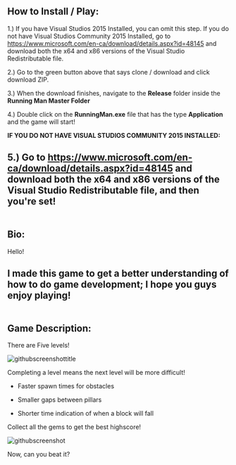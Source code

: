 How to Install / Play:
--------------

1.) If you have Visual Studios 2015 Installed, you can omit this step. If you do not have Visual Studios Community 2015 Installed, go to https://www.microsoft.com/en-ca/download/details.aspx?id=48145 and download both the x64 and x86 versions of the Visual Studio Redistributable file.

2.) Go to the green button above that says clone / download and click download ZIP.

3.) When the download finishes, navigate to the <strong>Release</strong> folder inside the <strong>Running Man Master Folder</strong>

4.) Double click on the <strong>RunningMan.exe</strong> file that has the type <strong>Application</strong> and the game will start!

<strong> IF YOU DO NOT HAVE VISUAL STUDIOS COMMUNITY 2015 INSTALLED: </strong>

5.) Go to https://www.microsoft.com/en-ca/download/details.aspx?id=48145
and download both the x64 and x86 versions of the Visual Studio Redistributable file, and then you're set!
<br /><br /><br />
Bio:
-------------

Hello!

I made this game to get a better understanding of how to do game development; I hope you guys enjoy playing!
<br /><br /><br />
Game Description:
-----------------

There are Five levels!

![githubscreenshottitle](https://cloud.githubusercontent.com/assets/15184861/23838211/30bbfa90-0761-11e7-9817-05df33747a35.png)

Completing a level means the next level will be more difficult!

- Faster spawn times for obstacles

- Smaller gaps between pillars

- Shorter time indication of when a block will fall

Collect all the gems to get the best highscore!

![githubscreenshot](https://cloud.githubusercontent.com/assets/15184861/23838157/8c693be2-0760-11e7-8b09-0b4c772a1a41.png)

Now, can you beat it?



